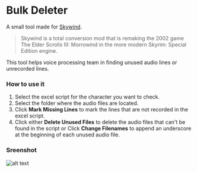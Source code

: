 # Bulk Deleter

A small tool made for [Skywind](https://tesrskywind.com/ "Skywind").

> Skywind is a total conversion mod that is remaking the 2002 game The Elder Scrolls III: Morrowind in the more modern Skyrim: Special Edition engine.

This tool helps voice processing team in finding unused audio lines or unrecorded lines.

### How to use it
1. Select the excel script for the character you want to check.
2. Select the folder where the audio files are located.
3. Click **Mark Missing Lines** to mark the lines that are not recorded in the excel script.
4. Click either **Delete Unused Files** to delete the audio files that can't be found in the script or Click **Change Filenames** to append an underscore at the beginning of each unused audio file.


### Sreenshot

![alt text](https://i.imgur.com/0z2ie3F.png)
